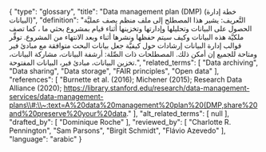 {
    "type": "glossary",
    "title": "Data management plan (DMP) (خطة إدارة البيانات)",
    "definition": "التَّعريف: يشير هذا المصطلح إلى ملف منظم يصف عمليَّة الحصول على البيانات وتحليلها وإدارتها وتخزينها أثناء قيام بمشروع بحثي ما ، كما تصف ملكيَّة هذه البيانات وكيف سيتم حفظها ونشرها أثناء وبعد الانتهاء من المشروع. توفِّر قوالب إدارة البيانات إرشادات حول كيفيَّة جعل بيانات البحث متوافقة مع مبادئ فير ومتاحة للجميع إن أمكن ذلك. المصطلحات ذات الصِّلة: أرشفة البيانات، مشاركة البيانات، تخزين البيانات، مبادئ فير، البيانات المفتوحة.",
    "related_terms": [
        "Data archiving",
        "Data sharing",
        "Data storage",
        "FAIR principles",
        "Open data"
    ],
    "references": [
        "Burnette et al. (2016); Michener (2015); Research Data Alliance (2020); https://library.stanford.edu/research/data-management-services/data-management-plans\\#:\\~:text=A%20data%20management%20plan%20(DMP,share%20and%20preserve%20your%20data."
    ],
    "alt_related_terms": [
        null
    ],
    "drafted_by": [
        "Dominique Roche"
    ],
    "reviewed_by": [
        "Charlotte R. Pennington",
        "Sam Parsons",
        "Birgit Schmidt",
        "Flávio Azevedo"
    ],
    "language": "arabic"
}